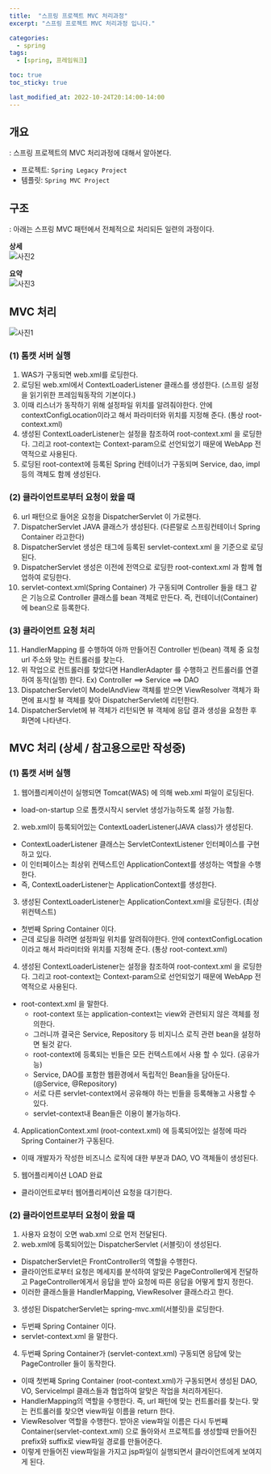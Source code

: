 ```yaml
---
title:  "스프링 프로젝트 MVC 처리과정"
excerpt: "스프링 프로젝트 MVC 처리과정 입니다."

categories:
  - spring
tags:
  - [spring, 프레임워크]

toc: true
toc_sticky: true

last_modified_at: 2022-10-24T20:14:00-14:00
---
```


## 개요
: 스프링 프로젝트의 MVC 처리과정에 대해서 알아본다. 

- 프로젝트: `Spring Legacy Project` 
- 템플릿: `Spring MVC Project`

## 구조 
: 아래는 스프링 MVC 패턴에서 전체적으로 처리되든 일련의 과정이다.

**상세**  
![사진2](/assets/images/WebProgramming/Spring/spring_process02.jpg)  
  
**요약**  
![사진3](/assets/images/WebProgramming/Spring/spring_process03.png)

## MVC 처리
![사진1](/assets/images/WebProgramming/Spring/spring_process01.jpg)

### (1) 톰캣 서버 실행
1. WAS가 구동되면 web.xml를 로딩한다.
2. 로딩된 web.xml에서 ContextLoaderListener 클래스를 생성한다. (스프링 설정을 읽기위한 프레임웍동작의 기본이다.)
3. 이때 리스너가 동작하기 위해 설정파일 위치를 알려줘야한다. <context-param> 안에 contextConfigLocation이라고 해서 파라미터와 위치를 지정해 준다. (통상 root-context.xml)
4. 생성된 ContextLoaderListener는 설정을 참조하여 root-context.xml 을 로딩한다. 그리고 root-context는 Context-param으로 선언되었기 때문에 WebApp 전역적으로 사용된다.
5. 로딩된 root-context에 등록된 Spring 컨테이너가 구동되며 Service, dao, impl 등의 객체도 함께 생성된다.

### (2) 클라이언트로부터 요청이 왔을 때
6. url 패턴으로 들어온 요청을 DispatcherServlet 이 가로챈다.
7. DispatcherServlet JAVA 클래스가 생성된다. (다른말로 스프링컨테이너 Spring Container 라고한다)
8. DispatcherServlet 생성은 <servlet> 태그에 등록된 servlet-context.xml 을 기준으로 로딩된다.
9. DispatcherServlet 생성은 이전에 전역으로 로딩한 root-context.xml 과 함께 협업하여 로딩한다.
10. servlet-context.xml(Spring Container) 가 구동되며 Controller 들을 <annotationdriven> 태그 같은 기능으로 Controller 클래스를 bean 객체로 만든다. 즉, 컨테이너(Container)에 bean으로 등록한다.

### (3) 클라이언트 요청 처리
11. HandlerMapping 를 수행하여 아까 만들어진 Controller 빈(bean) 객체 중 요청url 주소와 맞는 컨트롤러를 찾는다.
12. 위 작업으로 컨트롤러를 찾았다면 HandlerAdapter 를 수행하고 컨트롤러를 연결하여 동작(실행) 한다. Ex) Controller ==> Service ==> DAO 
13. DispatcherServlet이 ModelAndView 객체를 받으면 ViewResolver 객체가 화면에 표시할 뷰 객체를 찾아 DispatcherServlet에 리턴한다.
14. DispatcherServlet에 뷰 객체가 리턴되면 뷰 객체에 응답 결과 생성을 요청한 후 화면에 나타낸다.


## MVC 처리 (상세 / 참고용으로만 작성중)
### (1) 톰캣 서버 실행
1. 웹어플리케이션이 실행되면 Tomcat(WAS) 에 의해 web.xml 파일이 로딩된다.
  - load-on-startup 으로 톰캣시작시 servlet 생성가능하도록 설정 가능함.

2. web.xml이 등록되어있는 ContextLoaderListener(JAVA class)가 생성된다.
  - ContextLoaderListener 클래스는 ServletContextListener 인터페이스를 구현하고 있다.
  - 이 인터페이스는  최상위 컨텍스트인 ApplicationContext를 생성하는 역할을 수행한다.
  - 즉, ContextLoaderListener는 ApplicationContext를 생성한다.

3. 생성된 ContextLoaderListener는 ApplicationContext.xml을 로딩한다. (최상위컨텍스트)
  - 첫번째 Spring Container 이다.
  - 근데 로딩을 하려면 설정파일 위치를 알려줘야한다. <context-param> 안에 contextConfigLocation 이라고 해서 파라미터와 위치를 지정해 준다. (통상 root-context.xml)
4. 생성된 ContextLoaderListener는 설정을 참조하여 root-context.xml 을 로딩한다. 그리고 root-context는 Context-param으로 선언되었기 때문에 WebApp 전역적으로 사용된다.
  - root-context.xml 을 말한다.
    - root-context 또는 application-context는 view와 관련되지 않은 객체를 정의한다.
    - 그러니까 결국은 Service, Repository 등 비지니스 로직 관련 bean을 설정하면 될것 같다.
    - root-context에 등록되는 빈들은 모든 컨텍스트에서 사용 할 수 있다. (공유가능)
    - Service, DAO를 포함한 웹환경에서 독립적인 Bean들을 담아둔다. (@Service, @Repository)
    - 서로 다른 servlet-context에서 공유해야 하는 빈들을 등록해놓고 사용할 수 있다.
    - servlet-context내 Bean들은 이용이 불가능하다.
	
4. ApplicationContext.xml (root-context.xml) 에 등록되어있는 설정에 따라 Spring Container가 구동된다.
- 이때 개발자가 작성한 비즈니스 로직에 대한 부분과 DAO, VO 객체들이 생성된다.
	
5. 웹어플리케이션 LOAD 완료
- 클라이언트로부터 웹어플리케이션 요청을 대기한다.


### (2) 클라이언트로부터 요청이 왔을 때
1. 사용자 요청이 오면 wab.xml 으로 먼저 전달된다.
2. web.xml에 등록되어있는 DispatcherServlet (서블릿)이 생성된다.
  - DispatcherServlet은 FrontController의 역할을 수행한다.
  - 클라이언트로부터 요청은 메세지를 분석하여 알맞은 PageController에게 전달하고 PageController에게서 응답을 받아 요청에 따른 응답을 어떻게 할지 정한다.
  - 이러한 클래스들을 HandlerMapping, ViewResolver 클래스라고 한다.

3. 생성된 DispatcherServlet는 spring-mvc.xml(서블릿)을 로딩한다.
  - 두번째 Spring Container 이다.
  - servlet-context.xml 을 말한다.

4. 두번째 Spring Container가 (servlet-context.xml) 구동되면 응답에 맞는 PageController 들이 동작한다.
  - 이때 첫번째 Spring Container (root-context.xml)가 구동되면서 생성된 DAO, VO, ServiceImpl 클래스들과 협업하여 알맞은 작업을 처리하게된다.
  - HandlerMapping의 역할을 수행한다. 즉, url 패턴에 맞는 컨트롤러를 찾는다. 맞는 컨트롤러를 찾으면 view파일 이름을 return 한다.
  - ViewResolver 역할을 수행한다. 받아온 view파일 이름은 다시 두번째 Container(servlet-context.xml) 으로 돌아와서 프로젝트를 생성할때 만들어진 prefix와 suffix로 view파일 경로를 만들어준다.
  - 이렇게 만들어진 view파일을 가지고 jsp파일이 실행되면서 클라이언트에게 보여지게 된다.

